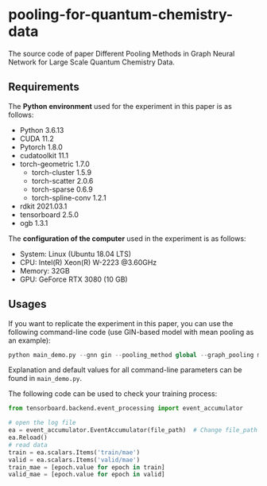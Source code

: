 # pooling-for-quantum-chemistry-data
The source code of paper Different Pooling Methods in Graph Neural Network for Large Scale Quantum Chemistry Data. 

## Requirements
The **Python environment** used for the experiment in this paper is as follows:
- Python  3.6.13
- CUDA  11.2
- Pytorch  1.8.0
- cudatoolkit  11.1
- torch-geometric  1.7.0
    - torch-cluster  1.5.9 
    - torch-scatter  2.0.6
    - torch-sparse  0.6.9
    - torch-spline-conv  1.2.1
- rdkit  2021.03.1
- tensorboard  2.5.0
- ogb  1.3.1

The **configuration of the computer** used in the experiment is as follows:
- System: Linux (Ubuntu 18.04 LTS)
- CPU: Intel(R) Xeon(R) W-2223 @3.60GHz
- Memory: 32GB
- GPU: GeForce RTX 3080 (10 GB)

## Usages
If you want to replicate the experiment in this paper, you can use the following command-line code (use GIN-based model with mean pooling as an example):
```python
python main_demo.py --gnn gin --pooling_method global --graph_pooling mean --residual True --JK concat --num_workers 4 --log_dir './log' --checkpoint_dir './ckpt' --save_test_dir './result'
```
Explanation and default values for all command-line parameters can be found in `main_demo.py`.

The following code can be used to check your training process:
```python
from tensorboard.backend.event_processing import event_accumulator

# open the log file
ea = event_accumulator.EventAccumulator(file_path)  # Change file_path to your file path
ea.Reload()
# read data
train = ea.scalars.Items('train/mae')
valid = ea.scalars.Items('valid/mae')
train_mae = [epoch.value for epoch in train]
valid_mae = [epoch.value for epoch in valid]
```
